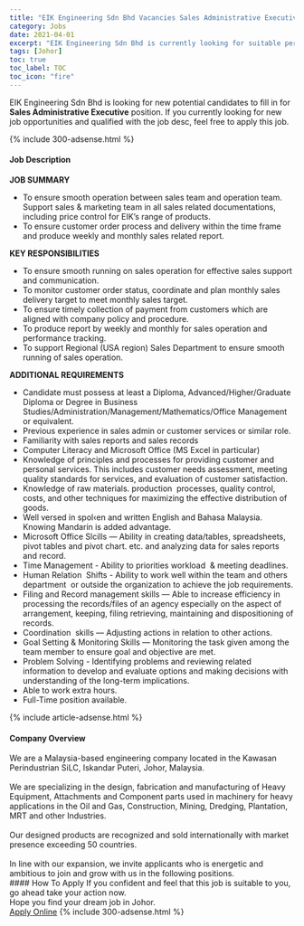 ```yaml
---
title: "EIK Engineering Sdn Bhd Vacancies Sales Administrative Executive" 
category: Jobs 
date: 2021-04-01 
excerpt: "EIK Engineering Sdn Bhd is currently looking for suitable person to fill in the Sales Administrative Executive which based in Johor" 
tags: [Johor] 
toc: true 
toc_label: TOC 
toc_icon: "fire" 
--- 
```


<p>EIK Engineering Sdn Bhd is looking for new potential candidates to fill in for <b>Sales Administrative Executive</b> position. If you currently looking for new job opportunities and qualified with the job desc, feel free to apply this job.
</p>{% include 300-adsense.html %} 
<div><div><h4>Job Description</h4></div><div><div><span><div><div><div><strong>JOB SUMMARY</strong></div><ul><li>To ensure smooth operation between sales team and operation team. Support sales &amp; marketing team in all sales related documentations, including price control for EIK&#8217;s range of products.</li><li>To ensure customer order process and delivery within the time frame and produce weekly and monthly sales related report.</li></ul><div><strong>KEY RESPONSIBILITIES</strong></div><ul><li>To ensure smooth running on sales operation for effective sales support and communication.</li><li>To monitor customer order status, coordinate and plan monthly sales delivery target to meet monthly sales target.</li><li>To ensure timely collection of payment from customers which are aligned with company policy and procedure.</li><li>To produce report by weekly and monthly for sales operation and performance tracking.</li><li>To support Regional (USA region) Sales Department to ensure smooth running of sales operation.</li></ul><div><strong>ADDITIONAL REQUIREMENTS</strong></div><ul><li>Candidate must possess at least a Diploma, Advanced/Higher/Graduate Diploma or Degree in Business Studies/Administration/Management/Mathematics/Office Management or equivalent.</li><li>Previous experience in sales admin or customer services or similar role.</li><li>Familiarity with sales reports and sales records</li><li>Computer Literacy and Microsoft Office (MS Excel in particular)</li><li>Knowledge of principles and processes for providing customer and personal services. This includes customer needs assessment, meeting quality standards for services, and evaluation of customer satisfaction.</li><li>Knowledge of raw materials. production&#160; processes, quality control, costs, and other techniques for maximizing the effective distribution of goods.</li><li>Well versed in spol&#8249;en and written English and Bahasa Malaysia. Knowing Mandarin is added advantage.</li><li>Microsoft Office Slcills &#8212; Ability in creating data/tables, spreadsheets, pivot tables and pivot chart. etc. and analyzing data for sales reports and record.</li><li>Time Management - Ability to priorities workload&#160; &amp; meeting deadlines.</li><li>Human Relation&#160; Shifts - Ability to work well within the team and others department&#160; or outside the organization to achieve the job requirements.</li><li>Filing and Record management skills &#8212; Able to increase efficiency in processing the records/files of an agency especially on the aspect of arrangement, keeping, filing retrieving, maintaining and dispositioning of records.</li><li>Coordination&#160; skills &#8212; Adjusting actions in relation to other actions.</li><li>Goal Setting &amp; Monitoring Skills &#8212; Monitoring the task given among the team member to ensure goal and objective are met.</li><li>Problem Solving - Identifying problems and reviewing related information to develop and evaluate options and making decisions with understanding of the long-term implications.</li><li>Able to work extra hours.</li><li>Full-Time position available.</li></ul></div></div></span></div></div></div> 
{% include article-adsense.html %} 
<div><div><h4>Company Overview</h4></div><div><div><span><div><div>
	We are a Malaysia-based engineering company located in the Kawasan Perindustrian SiLC, Iskandar Puteri,&#160;Johor, Malaysia.</div>
<div>
<br>
	We are specializing in the design, fabrication and manufacturing of Heavy Equipment, Attachments and Component parts used in machinery for heavy applications in the Oil and Gas, Construction, Mining, Dredging, Plantation, MRT and other Industries.</div>
<div>
<br>
	Our designed products&#160;are recognized and sold internationally with market presence exceeding 50 countries.</div>
<div>
<br>
	In line with our expansion, we invite applicants who is energetic and ambitious to join and grow with us in the following positions.</div></div></span></div></div></div> 
#### How To Apply 
If you confident and feel that this job is suitable to you, go ahead take your action now. <br/> 
Hope you find your dream job in Johor. <br/> 
<a href="https://www.jobstreet.com.my/en/job/sales-administrative-executive-4521299?jobId=jobstreet-my-job-4521299&" class="btn btn--info" target="_blank" rel="nofollow noopenner">Apply Online</a> 
{% include 300-adsense.html %} 